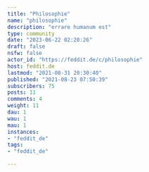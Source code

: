 ```yaml
---
title: "Philosophie" 
name: "philosophie"
description: "errare humanum est"
type: community
date: "2023-06-22 02:20:26"
draft: false
nsfw: false
actor_id: "https://feddit.de/c/philosophie"
host: feddit.de
lastmod: "2021-08-31 20:30:40"
published: "2021-08-23 07:50:39"
subscribers: 75
posts: 11
comments: 4
weight: 11
dau: 1
wau: 1
mau: 1
instances:
- "feddit_de"
tags: 
- "feddit_de"

---
```

